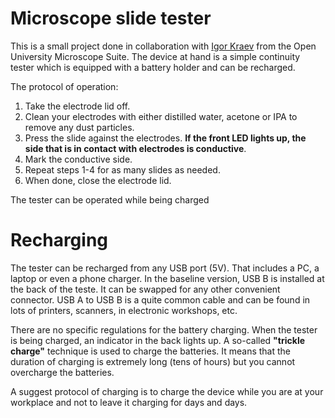 # Microscope slide tester

This is a small project done in collaboration with [Igor Kraev](https://uk.linkedin.com/in/igor-kraev-78a55821) from the Open University Microscope Suite. The device at hand is a simple continuity tester which is equipped with
a battery holder and can be recharged.

The protocol of operation:

1. Take the electrode lid off.
2. Clean your electrodes with either distilled water, acetone or IPA to remove any dust particles.
3. Press the slide against the electrodes. **If the front LED lights up, the side that is in contact with electrodes is conductive**.
4. Mark the conductive side.
5. Repeat steps 1-4 for as many slides as needed.
6. When done, close the electrode lid.

The tester can be operated while being charged

# Recharging

The tester can be recharged from any USB port (5V). That includes a PC, a laptop or even a phone charger. In the baseline version, USB B is installed at the back of the teste. It
can be swapped for any other convenient connector. USB A to USB B is a quite common cable and can be found in lots of printers, scanners, in electronic workshops, etc.

There are no specific regulations for the battery charging. When the tester is being charged, an indicator in the back lights up. A so-called **"trickle charge"** technique is used to 
charge the batteries. It means that the duration of charging is extremely long (tens of hours) but you cannot overcharge the batteries. 

A suggest protocol of charging is to charge the device while you are at your workplace and not to leave it charging for days and days.


